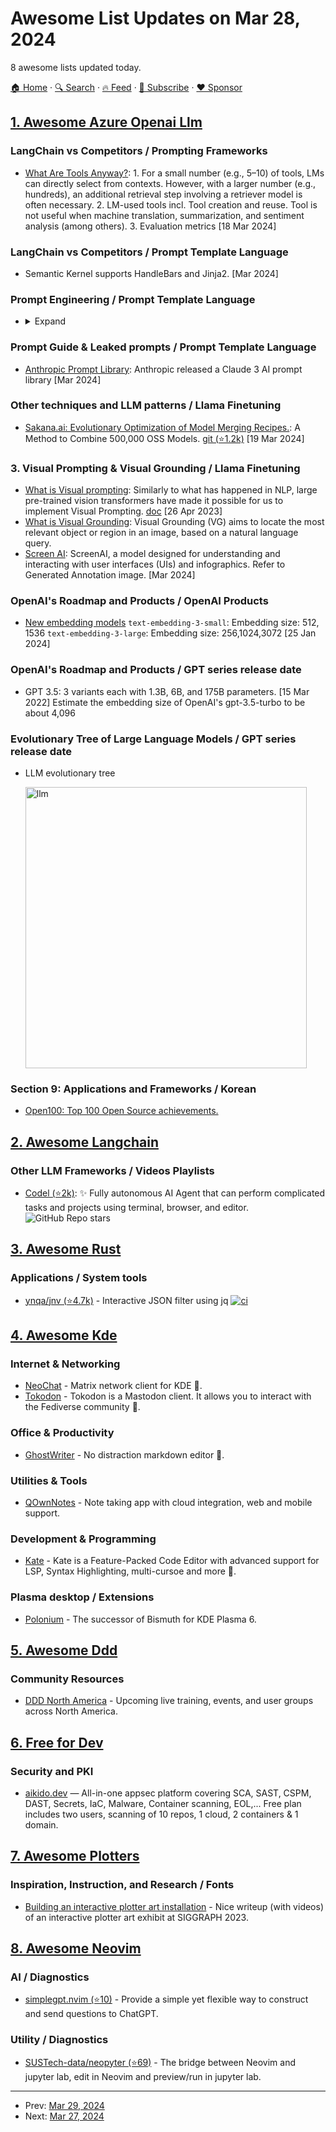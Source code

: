 # Awesome List Updates on Mar 28, 2024

8 awesome lists updated today.

[🏠 Home](/README.md) · [🔍 Search](https://www.trackawesomelist.com/search/) · [🔥 Feed](https://www.trackawesomelist.com/rss.xml) · [📮 Subscribe](https://trackawesomelist.us17.list-manage.com/subscribe?u=d2f0117aa829c83a63ec63c2f&id=36a103854c) · [❤️  Sponsor](https://github.com/sponsors/theowenyoung)



## [1. Awesome Azure Openai Llm](/content/kimtth/awesome-azure-openai-llm/README.md)

### **LangChain vs Competitors** / **Prompting Frameworks**

*   [What Are Tools Anyway?](https://arxiv.org/abs/2403.15452): 1. For a small number (e.g., 5–10) of tools, LMs can directly select from contexts. However, with a larger number (e.g., hundreds), an additional retrieval step involving a retriever model is often necessary. 2. LM-used tools incl. Tool creation and reuse. Tool is not useful when machine translation, summarization, and sentiment analysis (among others).  3. Evaluation metrics \[18 Mar 2024]

### **LangChain vs Competitors** / **Prompt Template Language**

*   Semantic Kernel supports HandleBars and Jinja2. \[Mar 2024]

### **Prompt Engineering** / **Prompt Template Language**

*   <details>

    <summary>Expand</summary>

    1.  [FireAct](https://arxiv.org/abs/2310.05915): \[[cnt](https://scholar.google.com/scholar?hl=en\&as_sdt=0%2C5\&q=arxiv%3A+2310.05915)]: Toward Language Agent Fine-tuning. 1. This work takes an initial step to show multiple advantages of fine-tuning LMs for agentic uses. 2. Duringfine-tuning, The successful trajectories are then converted into the ReAct format to fine-tune a smaller LM. 3. This work is an initial step toward language agent fine-tuning,
        and is constrained to a single type of task (QA) and a single tool (Google search). / [git](https://fireact-agent.github.io/) \[9 Oct 20239]

    2.  [RankPrompt](https://arxiv.org/abs/2403.12373): Self-ranking method. Direct Scoring
        independently assigns scores to each candidate, whereas RankPrompt ranks candidates through a
        systematic, step-by-step comparative evaluation. \[19 Mar 2024]

    3.  [Language Models as Compilers](https://arxiv.org/abs/2404.02575): With extensive experiments on seven algorithmic reasoning tasks, Think-and-Execute is effective. It enhances large language models’ reasoning by using task-level logic and pseudocode, outperforming instance-specific methods. \[20 Mar 2023]

### **Prompt Guide & Leaked prompts** / **Prompt Template Language**

*   [Anthropic Prompt Library](https://docs.anthropic.com/claude/prompt-library): Anthropic released a Claude 3 AI prompt library \[Mar 2024]

### **Other techniques and LLM patterns** / **Llama Finetuning**

*   [Sakana.ai: Evolutionary Optimization of Model Merging Recipes.](https://arxiv.org/abs/2403.13187): A Method to Combine 500,000 OSS Models. [git (⭐1.2k)](https://github.com/SakanaAI/evolutionary-model-merge) \[19 Mar 2024]

### **3. Visual Prompting & Visual Grounding** / **Llama Finetuning**

*   [What is Visual prompting](https://landing.ai/what-is-visual-prompting/): Similarly to what has happened in NLP, large pre-trained vision transformers have made it possible for us to implement Visual Prompting. [doc](https://github.com/kimtth/awesome-azure-openai-llm/blob/main/README.md/files/vPrompt.pdf) \[26 Apr 2023]
*   [What is Visual Grounding](https://paperswithcode.com/task/visual-grounding): Visual Grounding (VG) aims to locate the most relevant object or region in an image, based on a natural language query.
*   [Screen AI](https://blog.research.google/2024/03/screenai-visual-language-model-for-ui.html): ScreenAI, a model designed for understanding and interacting with user interfaces (UIs) and infographics. Refer to Generated Annotation image. \[Mar 2024]

### **OpenAI's Roadmap and Products** / **OpenAI Products**

*   [New embedding models](https://openai.com/blog/new-embedding-models-and-api-updates) `text-embedding-3-small`: Embedding size: 512, 1536 `text-embedding-3-large`: Embedding size: 256,1024,3072 \[25 Jan 2024]

### **OpenAI's Roadmap and Products** / **GPT series release date**

*   GPT 3.5: 3 variants each with 1.3B, 6B, and 175B parameters. \[15 Mar 2022] Estimate the embedding size of OpenAI's gpt-3.5-turbo to be about 4,096

### **Evolutionary Tree of Large Language Models** / **GPT series release date**

*   LLM evolutionary tree

    <!-- <img src="https://github.com/kimtth/awesome-azure-openai-llm/raw/main/files/qr_version.jpg" alt="llm" width="450"/> -->

    <img src="https://github.com/kimtth/awesome-azure-openai-llm/raw/main/files/tree.png" alt="llm" width="450"/>

### **Section 9: Applications and Frameworks** / Korean

*   [Open100: Top 100 Open Source achievements.](https://www.benchcouncil.org/evaluation/opencs/annual.html)

## [2. Awesome Langchain](/content/kyrolabs/awesome-langchain/README.md)

### Other LLM Frameworks / Videos Playlists

*   [Codel (⭐2k)](https://github.com/semanser/codel): ✨ Fully autonomous AI Agent that can perform complicated tasks and projects using terminal, browser, and editor. ![GitHub Repo stars](https://img.shields.io/github/stars/semanser/codel?style=social)

## [3. Awesome Rust](/content/rust-unofficial/awesome-rust/README.md)

### Applications / System tools

*   [ynqa/jnv (⭐4.7k)](https://github.com/ynqa/jnv) - Interactive JSON filter using jq [![ci](https://github.com/ynqa/jnv/actions/workflows/ci.yml/badge.svg?branch=main)](https://github.com/ynqa/jnv/actions/workflows/ci.yml)

## [4. Awesome Kde](/content/francoism90/awesome-kde/README.md)

### Internet & Networking

*   [NeoChat](https://apps.kde.org/neochat/) - Matrix network client for KDE 📌.
*   [Tokodon](https://apps.kde.org/pt-br/tokodon/) - Tokodon is a Mastodon client. It allows you to interact with the Fediverse community 📌.

### Office & Productivity

*   [GhostWriter](https://ghostwriter.kde.org/) - No distraction markdown editor 📌.

### Utilities & Tools

*   [QOwnNotes](https://www.qownnotes.org/) - Note taking app with cloud integration, web and mobile support.

### Development & Programming

*   [Kate](https://kate-editor.org/) - Kate is a Feature-Packed Code Editor with advanced support for LSP, Syntax Highlighting, multi-cursoe and more 📌.

### Plasma desktop / Extensions

*   [Polonium](https://zeroxoneafour.github.io/polonium/) - The successor of Bismuth for KDE Plasma 6.

## [5. Awesome Ddd](/content/heynickc/awesome-ddd/README.md)

### Community Resources

*   [DDD North America](https://dddna.net/) - Upcoming live training, events, and user groups across North America.

## [6. Free for Dev](/content/ripienaar/free-for-dev/README.md)

### Security and PKI

*   [aikido.dev](https://www.aikido.dev) — All-in-one appsec platform covering SCA, SAST, CSPM, DAST, Secrets, IaC, Malware, Container scanning, EOL,... Free plan includes two users, scanning of 10 repos, 1 cloud, 2 containers & 1 domain.

## [7. Awesome Plotters](/content/beardicus/awesome-plotters/README.md)

### Inspiration, Instruction, and Research / Fonts

*   [Building an interactive plotter art installation](https://lostpixels.io/writings/building-interactive-plotter-art) - Nice writeup (with videos) of an interactive plotter art exhibit at SIGGRAPH 2023.

## [8. Awesome Neovim](/content/rockerBOO/awesome-neovim/README.md)

### AI / Diagnostics

*   [simplegpt.nvim (⭐10)](https://github.com/you-n-g/simplegpt.nvim) - Provide a simple yet flexible way to construct and send questions to ChatGPT.

### Utility / Diagnostics

*   [SUSTech-data/neopyter (⭐69)](https://github.com/SUSTech-data/neopyter) - The bridge between Neovim and jupyter lab, edit in Neovim and preview/run in jupyter lab.

---

- Prev: [Mar 29, 2024](/content/2024/03/29/README.md)
- Next: [Mar 27, 2024](/content/2024/03/27/README.md)